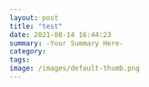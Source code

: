 ```yaml
---
layout: post
title: "test"
date: 2021-08-14 16:44:23
summary: -Your Summary Here-
category: 
tags: 
image: /images/default-thumb.png
---
```

